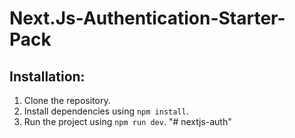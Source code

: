 # Next.Js-Authentication-Starter-Pack

## Installation:

1. Clone the repository.
2. Install dependencies using `npm install`.
3. Run the project using `npm run dev`.
"# nextjs-auth" 
